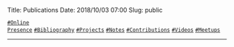Title:          Publications
Date:           2018/10/03 07:00
Slug:           public

<code><a href="/public.html#OnlinePresence">\#Online Presence</a></code>
<code><a href="/public.html#Bibliography">\#Bibliography</a></code>
<code><a href="/public.html#Projects">\#Projects</a></code>
<code><a href="/public.html#Notes">\#Notes</a></code>
<code><a href="/public.html#Contributions">\#Contributions</a></code>
<code><a href="/public.html#Videos">\#Videos</a></code>
<code><a href="/public.html#Meetups">\#Meetups</a></code>

<hr />

<!-- <code><a href="/public.html#Worksheets">\#Worksheets</a></code> --> <!-- TODO -->
